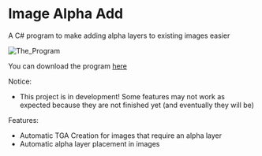 # Image Alpha Add
A C# program to make adding alpha layers to existing images easier

![The_Program](https://i.imgur.com/GhiCggr.jpg)

You can download the program [here](https://www.dropbox.com/s/3ww6hsfiyzzkye3/ImageAlphaAdd.exe?dl=1)

Notice:
- This project is in development! Some features may not work as expected because they are not finished yet (and eventually they will be)

Features:
- Automatic TGA Creation for images that require an alpha layer
- Automatic alpha layer placement in images
